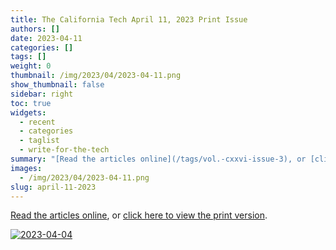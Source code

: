 ```yaml
---
title: The California Tech April 11, 2023 Print Issue
authors: []
date: 2023-04-11
categories: []
tags: []
weight: 0
thumbnail: /img/2023/04/2023-04-11.png
show_thumbnail: false
sidebar: right
toc: true
widgets:
  - recent
  - categories
  - taglist
  - write-for-the-tech
summary: "[Read the articles online](/tags/vol.-cxxvi-issue-3), or [click here to view the print version](/issues/2023-04-11.pdf)."
images:
  - /img/2023/04/2023-04-11.png
slug: april-11-2023
---
```


[Read the articles online](/tags/vol.-cxxvi-issue-3), or [click here to view the print version](/issues/2023-04-11.pdf).

[![2023-04-04](/img/2023/04/2023-04-11.png)](/issues/2023-04-11.pdf)